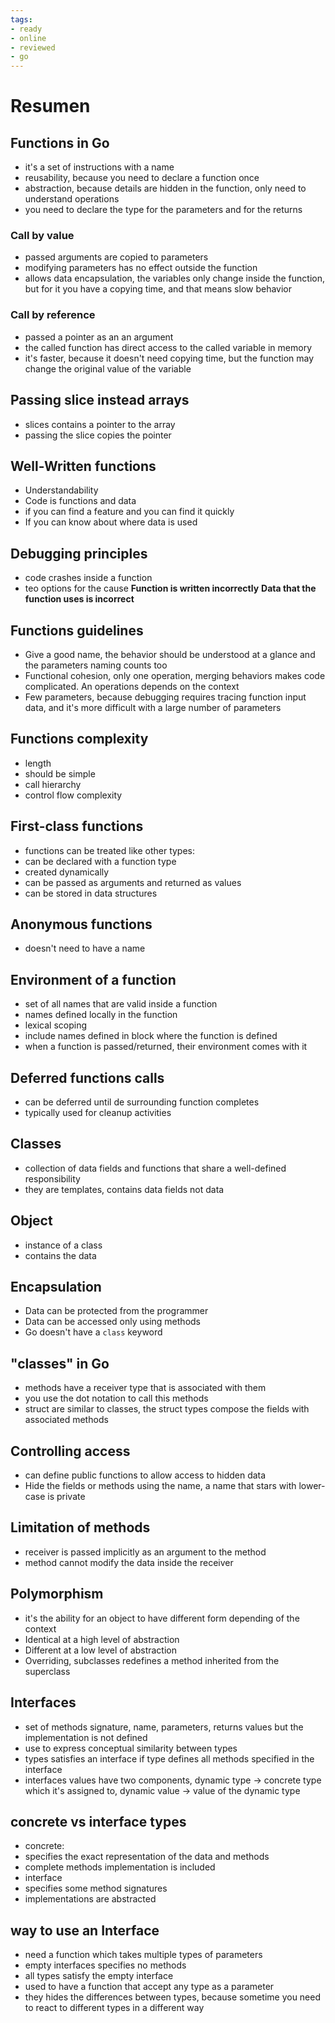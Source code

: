```yaml
---
tags:
- ready
- online
- reviewed
- go
---
```


# Resumen

## Functions in Go

- it's a set of instructions with a name
- reusability, because you need to declare a function once
- abstraction, because details are hidden in the function, only need to understand operations
- you need to declare the type for the parameters and for the returns
  
### Call by value

- passed arguments are copied to parameters
- modifying parameters has no effect outside the function
- allows data encapsulation, the variables only change inside the function, but for it you have a copying time, and that means slow behavior

### Call by reference

- passed a pointer as an an argument
- the called function has direct access to the called variable in memory
- it's faster, because it doesn't need copying time, but the function may change the original value of the variable
  
## Passing slice instead arrays

- slices contains a pointer to the array
- passing the slice copies the pointer

## Well-Written functions

- Understandability
- Code is functions and data
- if you can find a feature and you can find it quickly
- If you can know about where data is used

## Debugging principles

- code crashes inside a function
- teo options for the cause
  __Function is written incorrectly__
  __Data that the function uses is incorrect__

## Functions guidelines

- Give a good name, the behavior should be understood at a glance and the parameters naming counts too
- Functional cohesion, only one operation, merging behaviors makes code complicated. An operations depends on the context
- Few parameters, because debugging  requires tracing function input data, and it's more difficult with a large number of parameters
  
## Functions complexity

- length
- should be simple
- call hierarchy
- control flow complexity

## First-class functions

- functions can be treated like other types:
- can be declared with a function type
- created dynamically
- can be passed as arguments and returned as values
- can be stored in data structures
  
## Anonymous functions

- doesn't need to have a name
  
## Environment of a function

- set of all names that are valid inside a function
- names defined locally in the function
- lexical scoping
- include names defined in block where the function is defined
- when a function is passed/returned, their environment comes with it

## Deferred functions calls

- can be deferred until de surrounding function completes
- typically used for cleanup activities

## Classes

- collection of data fields and functions that share a well-defined responsibility
- they are templates, contains data fields not data

## Object

- instance of a class
- contains the data
  
## Encapsulation

- Data can be protected from the programmer
- Data can be accessed only using methods
- Go doesn't have a `class` keyword
  
## "classes" in Go

- methods have a receiver type that is associated with them
- you use the dot notation to call this methods
- struct are similar to classes, the struct types compose the fields with associated methods

## Controlling access

- can define public functions to allow access to hidden data
- Hide the fields or methods using the name, a name that stars with lower-case is private

## Limitation of methods

- receiver is passed implicitly as an argument to the method
- method cannot modify the data inside the receiver

## Polymorphism

- it's the ability for an object to have different form depending of the context
- Identical at a high level of abstraction
- Different at a low level of abstraction
- Overriding, subclasses redefines a method inherited from the superclass

## Interfaces

- set of methods signature, name, parameters, returns values but the implementation is not defined
- use to express conceptual similarity between types
- types satisfies an interface if type defines all methods specified in the interface
- interfaces values have two components, dynamic type -> concrete type which it's assigned to, dynamic value -> value of the dynamic type

## concrete vs interface types

- concrete:
- specifies the exact representation of the data and methods
- complete methods implementation is included
- interface
- specifies some method signatures
- implementations are abstracted

## way to use an Interface

- need a function which takes multiple types of parameters
- empty interfaces specifies no methods
- all types satisfy the empty interface
- used to have a function that accept any type as a parameter
- they hides the differences between types, because sometime you need to react to different types in a different way
